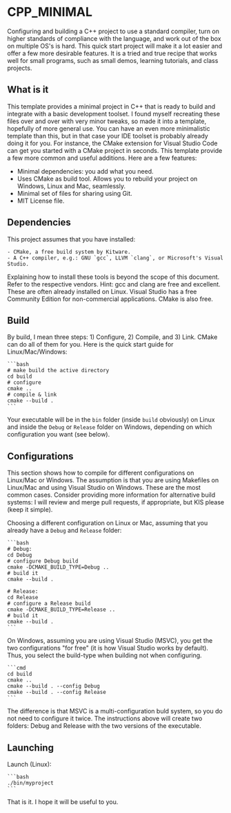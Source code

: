 # CPP_MINIMAL

Configuring and building a C++ project to use a standard compiler, turn on
higher standards of compliance with the language, and work out of the box on
multiple OS's is hard. This quick start project will make it a lot easier and
offer a few more desirable features. It is a tried and true recipe that works
well for small programs, such as small demos, learning tutorials, and class
projects.

## What is it

This template provides a minimal project in C++ that is ready to build and
integrate with a basic development toolset. I found myself recreating these
files over and over with very minor tweaks, so made it into a template,
hopefully of more general use. You can have an even more minimalistic template
than this, but in that case your IDE toolset is probably already doing it for
you. For instance, the CMake extension for Visual Studio Code can get you
started with a CMake project in seconds. This template provide a few more common
and useful additions. Here are a few features:

- Minimal dependencies: you add what you need.
- Uses CMake as build tool. Allows you to rebuild your project on Windows, Linux
  and Mac, seamlessly.
- Minimal set of files for sharing using Git.
- MIT License file.

## Dependencies

This project assumes that you have installed:

    - CMake, a free build system by Kitware.
    - A C++ compiler, e.g.: GNU `gcc`, LLVM `clang`, or Microsoft's Visual Studio.

Explaining how to install these tools is beyond the scope of this document.
Refer to the respective vendors. Hint: gcc and clang are free and excellent.
These are often already installed on Linux. Visual Studio has a free Community
Edition for non-commercial applications. CMake is also free.

## Build

By build, I mean three steps: 1) Configure, 2) Compile, and 3) Link. CMake can
do all of them for you. Here is the quick start guide for Linux/Mac/Windows:

    ```bash
    # make build the active directory
    cd build
    # configure
    cmake ..
    # compile & link
    cmake --build .
    ```

Your executable will be in the `bin` folder (inside `build` obviously) on Linux
and inside the `Debug` or `Release` folder on Windows, depending on which
configuration you want (see below).

## Configurations

This section shows how to compile for different configurations on Linux/Mac or
Windows. The assumption is that you are using Makefiles on Linux/Mac and using
Visual Studio on Windows. These are the most common cases. Consider providing
more information for alternative build systems: I will review and merge pull
requests, if appropriate, but KIS please (keep it simple).

Choosing a different configuration on Linux or Mac, assuming that you already
have a `Debug` and `Release` folder:

    ```bash
    # Debug:
    cd Debug
    # configure Debug build
    cmake -DCMAKE_BUILD_TYPE=Debug ..
    # build it
    cmake --build .

    # Release:
    cd Release
    # configure a Release build
    cmake -DCMAKE_BUILD_TYPE=Release ..
    # build it
    cmake --build .
    ```

On Windows, assuming you are using Visual Studio (MSVC), you get the two
configurations "for free" (it is how Visual Studio works by default). Thus, you
select the build-type when building not when configuring.

    ```cmd
    cd build
    cmake ..
    cmake --build . --config Debug
    cmake --build . --config Release
    ```

The difference is that MSVC is a multi-configuration buld system, so you do not
need to configure it twice. The instructions above will create two folders:
Debug and Release with the two versions of the executable.

## Launching

Launch (Linux):

    ```bash
    ./bin/myproject
    ```

That is it. I hope it will be useful to you.
